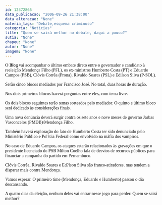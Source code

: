 ```yaml
---
id: 12372865
data_publicacao: "2006-09-26 21:38:00"
data_alteracao: "None"
materia_tags: "Debate,esquema criminoso"
categoria: "Notícias"
title: "Quem se sairá melhor no debate, daqui a pouco?"
sutia: "None"
chapeu: "None"
autor: "None"
imagem: "None"
---
```

<p><P><FONT face=Verdana>O&nbsp;<STRONG>Blog</STRONG> vai acompanhar o último embate direto entre o governador e candidato à reeleição Mendonça Filho (PFL), os ex-ministros Humberto Costa (PT) e Eduardo Campos (PSB), Clóvis Corrêa (Prona), Rivaldo Soares (PSL) e Edilson Silva (P-SOL).</FONT></P></p>
<p><P><FONT face=Verdana>Serão cinco blocos mediados por Francisco José. No total, duas horas de duração.</FONT></P></p>
<p><P><FONT face=Verdana>Nos dois primeiros blocos haverá perguntas entre eles, com tema livre. </FONT></P></p>
<p><P><FONT face=Verdana>Os dois blocos seguintes terão temas sorteados pelo mediador. O quinto e último bloco será dedicado às considerações finais.</FONT></P></p>
<p><P><FONT face=Verdana>Uma nova denúncia deverá surgir contra os sete anos e nove meses de governo Jarbas Vasconcelos (PMDB)/Mendonça Filho.</FONT></P></p>
<p><P><FONT face=Verdana>Também haverá exploração do fato de Humberto Costa ter sido denunciado pelo Ministério Público e Pol?cia Federal como envolvido na máfia dos vampiros.</FONT></P></p>
<p><P><FONT face=Verdana>No caso de Eduardo Campos, os ataques estarão relacionados às gravações em que o presidente licenciado do PSB Milton Coelho fala de desvios de recursos públicos para financiar a campanha do partido em Pernambuco.</FONT></P></p>
<p><P><FONT face=Verdana>Clóvis Corrêa, Rivaldo Soares e Ed?lson Silva são franco-atiradores, mas tendem a disparar mais contra Mendonça.</FONT></P></p>
<p><P><FONT face=Verdana>Vamos esperar. O primeiro time (Mendonça, Eduardo e Humberto) passou o dia descansando. </FONT></P></p>
<p><P><FONT face=Verdana>A quatro dias da eleição, nenhum deles vai entrar nesse jogo para perder. Quem se sairá melhor?</FONT></P> </p>
